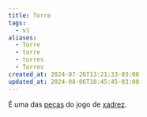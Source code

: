 ```yaml
---
title: Torre
tags:
  - v1
aliases:
  - Torre
  - torre
  - torres
  - Torres
created_at: 2024-07-26T13:21:33-03:00
updated_at: 2024-08-06T18:45:45-03:00
---
```


É uma das [peças](Xadrez_Pecas.md) do jogo de [xadrez](../../../../sementes/2024/07/2024-07-06-Xadrez.md).